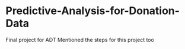 # Predictive-Analysis-for-Donation-Data
Final project for ADT
Mentioned the steps for this project too
